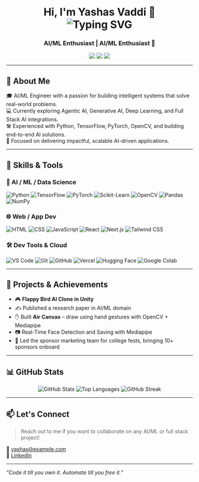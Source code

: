 <h1 align="center">
  Hi, I'm Yashas Vaddi 👋
  <br>
  <img src="https://readme-typing-svg.herokuapp.com?font=Fira+Code&size=24&pause=1000&center=true&vCenter=true&width=435&lines=AI%2FML+Engineer;Open+Source+Contributor;Tech+Explorer+%7C+Problem+Solver" alt="Typing SVG" />
</h1>

<h3 align="center">AI/ML Enthusiast | AI/ML Enthusiast 🚀</h3>

<p align="center" style="animation: fadeIn 2s ease-in;">
  <a href="https://www.linkedin.com/in/yashas-vaddi-111575219/"><img src="https://img.shields.io/badge/-LinkedIn-blue?style=flat&logo=linkedin" /></a>
  <a href="mailto:yashas.vaddi12@gmail.com"><img src="https://img.shields.io/badge/-Gmail-D14836?style=flat&logo=gmail&logoColor=white" /></a>
  <a href="https://github.com/YashasVaddi"><img src="https://img.shields.io/github/followers/YashasVaddi?label=Follow&style=social" /></a>
</p>

---

## 🧠 About Me

🎓 AI/ML Engineer with a passion for building intelligent systems that solve real-world problems.  
💻 Currently exploring Agentic AI, Generative AI, Deep Learning, and Full Stack AI integrations.  
🛠️ Experienced with Python, TensorFlow, PyTorch, OpenCV, and building end-to-end AI solutions.  
🎯 Focused on delivering impactful, scalable AI-driven applications.

---

## 💼 Skills & Tools

### 🧠 AI / ML / Data Science
![Python](https://img.shields.io/badge/Python-3776AB?style=for-the-badge&logo=python&logoColor=white)
![TensorFlow](https://img.shields.io/badge/TensorFlow-FF6F00?style=for-the-badge&logo=tensorflow&logoColor=white)
![PyTorch](https://img.shields.io/badge/PyTorch-EE4C2C?style=for-the-badge&logo=pytorch&logoColor=white)
![Scikit-Learn](https://img.shields.io/badge/Scikit--Learn-F7931E?style=for-the-badge&logo=scikit-learn&logoColor=white)
![OpenCV](https://img.shields.io/badge/OpenCV-27338e?style=for-the-badge&logo=opencv&logoColor=white)
![Pandas](https://img.shields.io/badge/Pandas-150458?style=for-the-badge&logo=pandas)
![NumPy](https://img.shields.io/badge/Numpy-013243?style=for-the-badge&logo=numpy)

### 🌐 Web / App Dev
![HTML](https://img.shields.io/badge/HTML-E34F26?style=for-the-badge&logo=html5)
![CSS](https://img.shields.io/badge/CSS-1572B6?style=for-the-badge&logo=css3)
![JavaScript](https://img.shields.io/badge/JavaScript-F7DF1E?style=for-the-badge&logo=javascript)
![React](https://img.shields.io/badge/React-20232A?style=for-the-badge&logo=react)
![Next.js](https://img.shields.io/badge/Next.js-000000?style=for-the-badge&logo=nextdotjs)
![Tailwind CSS](https://img.shields.io/badge/Tailwind_CSS-38B2AC?style=for-the-badge&logo=tailwind-css)

### 🛠 Dev Tools & Cloud
![VS Code](https://img.shields.io/badge/VS_Code-007ACC?style=for-the-badge&logo=visual-studio-code)
![Git](https://img.shields.io/badge/Git-F05032?style=for-the-badge&logo=git)
![GitHub](https://img.shields.io/badge/GitHub-181717?style=for-the-badge&logo=github)
![Vercel](https://img.shields.io/badge/Vercel-000000?style=for-the-badge&logo=vercel)
![Hugging Face](https://img.shields.io/badge/HuggingFace-FCC624?style=for-the-badge&logo=huggingface&logoColor=black)
![Google Colab](https://img.shields.io/badge/Colab-F9AB00?style=for-the-badge&logo=googlecolab&logoColor=white)

---

## 🚀 Projects & Achievements

- 🎮 **Flappy Bird AI Clone in Unity**
- ✍️ Published a research paper in AI/ML domain
- ✋ Built **Air Canvas** – draw using hand gestures with OpenCV + Mediapipe
- 📷 Real-Time Face Detection and Saving with Mediapipe
- 💼 Led the sponsor marketing team for college fests, bringing 10+ sponsors onboard

---

## 📊 GitHub Stats

<p align="center">
  <img src="https://github-readme-stats.vercel.app/api?username=YashasVaddi&show_icons=true&theme=radical" alt="GitHub Stats"/>
  <img src="https://github-readme-stats.vercel.app/api/top-langs/?username=YashasVaddi&layout=compact&theme=radical" alt="Top Languages"/>
  <img src="https://github-readme-streak-stats.herokuapp.com?user=YashasVaddi&theme=radical&hide_border=false" alt="GitHub Streak"/>
</p>

---

## 📫 Let's Connect

> Reach out to me if you want to collaborate on any AI/ML or full stack project!

📩 yashas@example.com  
🔗 [LinkedIn](https://www.linkedin.com/in/yashas-vaddi-111575219/)  

---

*“Code it till you own it. Automate till you free it.”*
